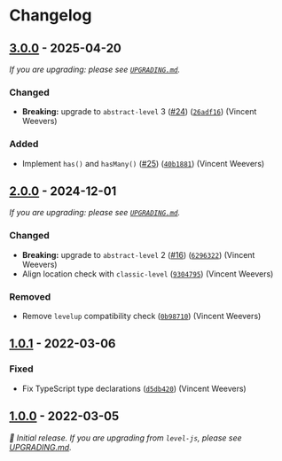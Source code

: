 # Changelog

## [3.0.0] - 2025-04-20

_If you are upgrading: please see [`UPGRADING.md`](UPGRADING.md)._

### Changed

- **Breaking:** upgrade to `abstract-level` 3 ([#24](https://github.com/Level/browser-level/issues/24)) ([`26adf16`](https://github.com/Level/browser-level/commit/26adf16)) (Vincent Weevers)

### Added

- Implement `has()` and `hasMany()` ([#25](https://github.com/Level/browser-level/issues/25)) ([`40b1881`](https://github.com/Level/browser-level/commit/40b1881)) (Vincent Weevers)

## [2.0.0] - 2024-12-01

_If you are upgrading: please see [`UPGRADING.md`](UPGRADING.md)._

### Changed

- **Breaking:** upgrade to `abstract-level` 2 ([#16](https://github.com/Level/browser-level/issues/16)) ([`6296322`](https://github.com/Level/browser-level/commit/6296322)) (Vincent Weevers)
- Align location check with `classic-level` ([`9304795`](https://github.com/Level/browser-level/commit/9304795)) (Vincent Weevers)

### Removed

- Remove `levelup` compatibility check ([`0b98710`](https://github.com/Level/browser-level/commit/0b98710)) (Vincent Weevers)

## [1.0.1] - 2022-03-06

### Fixed

- Fix TypeScript type declarations ([`d5db420`](https://github.com/Level/browser-level/commit/d5db420)) (Vincent Weevers)

## [1.0.0] - 2022-03-05

_:seedling: Initial release. If you are upgrading from `level-js`, please see [UPGRADING.md](UPGRADING.md)._

[3.0.0]: https://github.com/Level/browser-level/releases/tag/v3.0.0

[2.0.0]: https://github.com/Level/browser-level/releases/tag/v2.0.0

[1.0.1]: https://github.com/Level/browser-level/releases/tag/v1.0.1

[1.0.0]: https://github.com/Level/browser-level/releases/tag/v1.0.0
